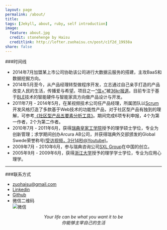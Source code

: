 ```yaml
---
layout: page
permalink: /about/
title: 
tags: [Jekyll, about, ruby, self introduction]
image:
  feature: about.jpg
  credit: stonehenge by Haisu
  creditlink: http://lofter.zuohaisu.cn/post/c1f2d_19938a
share: false
---
```


###时间线

+ 2014年7月加盟某上市公司协助该公司进行大数据云服务的搭建，主攻BaaS和数据挖掘方向。
+ 2014年5月至今，从产品经理转型做程序开发，立志通过自己亲手打造的产品改变人民的生活，传播爱与希望。项目之一[“信+”](http://xin.io/)被[36kr报道](http://www.36kr.com/p/203549.html)。目前专注于基于[BLE](http://en.wikipedia.org/wiki/Bluetooth_low_energy)技术的智能硬件与智能家具方向做产品设计与开发。 
+ 2011年7月 - 2014年5月，在某视频技术公司任产品经理，所属团队以[Scrum](http://zh.wikipedia.org/wiki/Scrum)开发风格打造了多款基于Web技术的功能性产品，对于社区型产品有独到的理解，可参考[《社区型产品五要素分析工具》](http://zuohaisu.cn/post/2014/03/29/community-framework/)。期间完成6项专利申报，4个为第一作者，2个为第二作者。
+ 2010年7月 - 2011年6月，获得[瑞典皇家工学院](http://www.kth.se/en)授予的理学硕士学位，专业为创新管理；求学期间创办Arcura AB公司，并获得瑞典外交部颁发的Global Swede荣誉称号[(受访视频，3分14秒@Youtube)](http://www.youtube.com/watch?v=BG4EQj1q9YY)。
+ 2009年7月 - 2010年6月，参与瑞典咨询公司[SXL Group](http://www.sxlgroup.com/)在中国的创立。
+ 2005年9月 - 2009年6月，获得[浙江大学](http://www.zju.edu.cn/)授予的理学学士学位，专业为应用心理学。

---

###联系方式

- [zuohaisu@gmail.com](mailto:zuohaisu@gmail.com)  
- [Linkedin](http://www.linkedin.com/in/zuohaisu)  
- [Github](https://github.com/minerzhs)  
- 微信二维码  
![微信](http://zuohaisu.cn/images/wechat-qr-code.png)

*<center>Your life can be what you want it to be  
你能够主宰自己的生活</center>*

